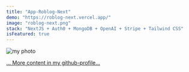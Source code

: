 ```yaml
---
title: "App-Roblog-Next"
demo: "https://roblog-next.vercel.app/"
image: "roblog-next.png"
stack: "NextJS + Auth0 + MongoDB + OpenAI + Stripe + Tailwind CSS"
isFeatured: true
---
```


![my photo](coding.png)

[... More content in my github-profile...](https://github.com/Taraskiiin)
